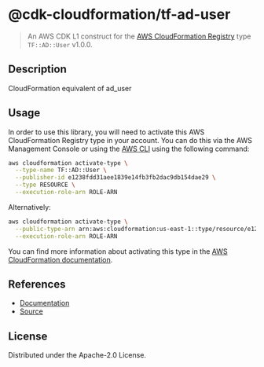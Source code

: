 # @cdk-cloudformation/tf-ad-user

> An AWS CDK L1 construct for the [AWS CloudFormation Registry] type `TF::AD::User` v1.0.0.

[AWS CloudFormation Registry]: https://docs.aws.amazon.com/AWSCloudFormation/latest/UserGuide/registry.html

## Description

CloudFormation equivalent of ad_user

## Usage

In order to use this library, you will need to activate this AWS CloudFormation Registry type in your account. You can do this via the AWS Management Console or using the [AWS CLI](https://aws.amazon.com/cli/) using the following command:

```sh
aws cloudformation activate-type \
  --type-name TF::AD::User \
  --publisher-id e1238fdd31aee1839e14fb3fb2dac9db154dae29 \
  --type RESOURCE \
  --execution-role-arn ROLE-ARN
```

Alternatively:

```sh
aws cloudformation activate-type \
  --public-type-arn arn:aws:cloudformation:us-east-1::type/resource/e1238fdd31aee1839e14fb3fb2dac9db154dae29/TF-AD-User \
  --execution-role-arn ROLE-ARN
```

You can find more information about activating this type in the [AWS CloudFormation documentation](https://docs.aws.amazon.com/AWSCloudFormation/latest/UserGuide/registry-public.html).

## References

* [Documentation](https://github.com/iann0036/cfn-tf-custom-types/blob/docs/resources/ad/TF-AD-User/docs/README.md)
* [Source](https://github.com/iann0036/cfn-tf-custom-types.git)

## License

Distributed under the Apache-2.0 License.
